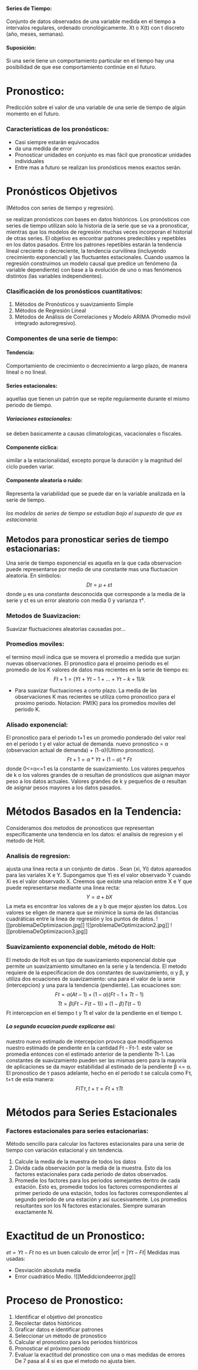 #### Series de Tiempo: 
Conjunto de datos observados de una variable medida en el tiempo a intervalos regulares, ordenado cronológicamente. Xt o X(t) con t discreto (año, meses, semanas).
#### Suposición:
Si una serie tiene un comportamiento particular en el tiempo hay una posibilidad de que ese comportamiento continúe en el futuro.
# Pronostico:
Predicción sobre el valor de una variable de una serie de tiempo de algún momento en el futuro.
### Características de los pronósticos:
- Casi siempre estarán equivocados
- da una medida de error
- Pronosticar unidades en conjunto es mas fácil que pronosticar unidades individuales
- Entre mas a futuro se realizan los pronósticos menos exactos serán.
# Pronósticos Objetivos
(Métodos con series de tiempo y regresión).

se realizan pronósticos con bases en datos históricos. Los pronósticos con series de tiempo utilizan solo la historia de la serie que se va a pronosticar, mientras que los modelos de regresión muchas veces incorporan el historial de otras series.
El objetivo es encontrar patrones predecibles y repetibles en los datos pasados.
Entre los patrones repetibles estarán la tendencia lineal creciente o decreciente, la tendencia curvilínea (incluyendo crecimiento exponencial) y las fluctuantes estacionales. Cuando usamos la regresión construimos un modelo causal que predice un fenómeno (la variable dependiente) con base a la evolución de uno o mas fenómenos distintos (las variables independientes). 
### Clasificación de los pronósticos cuantitativos:
1. Métodos de Pronósticos y suavizamiento Simple
2. Métodos de Regresión Lineal
3. Métodos de Análisis de Correlaciones y Modelo ARIMA (Promedio móvil integrado autoregresivo).
### Componentes de una serie de tiempo:
#### Tendencia:
Comportamiento de crecimiento o decrecimiento a largo plazo, de manera lineal o no lineal.
#### Series estacionales:
aquellas que tienen un patrón que se repite regularmente durante el mismo periodo de tiempo.
##### Variaciones estacionales:
se deben basicamente a causas climatologicas, vacacionales o fiscales.
#### Componente cíclica:
similar a la estacionalidad, excepto porque la duración y la magnitud del ciclo pueden variar. 
#### Componente aleatoria o ruido:
Representa la variabilidad que se puede dar en la variable analizada en la serie de tiempo.
###### los modelos de series de tiempo se estudian bajo el supuesto de que es estacionaria.
## Metodos para pronosticar series de tiempo estacionarias:
Una serie de tiempo exponencial es aquella en la que cada observacion puede representarse por medio de una constante mas una fluctuacion aleatoria. En simbolos:
$$Dt = µ + εt$$
donde µ es una constante desconocida que corresponde a la media de la serie y εt es un error aleatorio con media 0 y varianza τ².
### Metodos de Suavizacion: 
Suavizar fluctuaciones aleatorias causadas por...
### Promedios moviles: 
el termino movil indica que se movera el promedio a medida que surjan nuevas observaciones. 
El pronostico para el proximo periodo es el promedio de los K valores de datos mas recientes en la serie de tiempo es:
$$Ft+1 = (Yt + Yt-1 + ... + Yt-k+1)/k $$
- Para suavizar fluctuaciones a corto plazo.
La media de las observaciones K mas recientes se utiliza como pronostico para el proximo periodo. Notacion: PM(K) para los promedios moviles del periodo K.
### Alisado exponencial:
El pronostico para el periodo t+1 es un promedio ponderado del valor real en el periodo t y el valor actual de demanda.
nuevo pronostico = α (observacion actual de demanda) + (1-α)(Ultimo pronostico).
$$Ft+1 = α*Yt + (1-α)*Ft$$
donde 0<=α<=1 es la constante de suavizamiento.
Los valores pequeños de k o los valores grandes de α resultan de pronósticos que asignan mayor peso a los datos actuales.
Valores grandes de k y pequeños de α resultan de asignar pesos mayores a los datos pasados.
# Métodos Basados en la Tendencia:
Consideramos dos metodos de pronosticos que representan especificamente una tendencia en los datos: el analisis de regresion y el metodo de Holt.
### Analisis de regresion:
ajusta una linea recta a un conjunto de datos .
Sean (xi, Yi) datos apareados para las variales X e Y. Supongamos que Yi es el valor observado Y cuando Xi es el valor observado X. Creemos que existe una relacion entre X e Y que puede representarse mediante una linea recta:
$$Y=a+bX$$
La meta es encontrar los valores de a y b que mejor ajusten los datos. Los valores se eligen de manera que se minimice la suma de las distancias cuadráticas entre la linea de regresión y los puntos de datos.
![[problemaDeOptimizacion.jpg]]
![[problemaDeOptimizacion2.jpg]]
![[problemaDeOptimizacion3.jpg]]
### Suavizamiento exponencial doble, método de Holt:
El metodo de Holt es un tipo de suavizamiento exponencial doble que permite un suavizamiento simultaneo en la serie y la tendencia.
El metodo requiere de la especificacion de dos constantes de suavizamiento, α y β, y utiliza dos ecuaciones de suavizamiento: una para el valor de la serie (intercepcion) y una para la tendencia (pendiente). Las ecuaciones son:
$$Ft = α(At-1) + (1-α)(Ft-1 + Tt-1)$$
$$Tt = β(Ft - F(t-1)) + (1-β)T(t-1)$$
Ft intercepcion en el tiempo t y Tt el valor de la pendiente en el tiempo t. 
##### La segunda ecuacion puede explicarse así:
nuestro nuevo estimado de intercepcion provoca que modifiquemos nuestro estimado de pendiente en la cantidad Ft - Ft-1. este valor se promedia entonces con el estimado anterior de la pendiente Tt-1. 
Las constantes de suavizamiento pueden ser las mismas pero para la mayoría de aplicaciones se da mayor estabilidad al estimado de la pendiente β <= α.
El pronostico de τ pasos adelante, hecho en el periodo t se calcula como Fτ, t+τ de esta manera:
$$FITτ, t+τ = Ft + τTt$$
# Métodos para Series Estacionales
### Factores estacionales para series estacionarias:
Método sencillo para calcular los factores estacionales para una serie de tiempo con variación estacional y sin tendencia. 
1. Calcule la media de la muestra de todos los datos
2. Divida cada observación por la media de la muestra. Esto da los factores estacionales para cada periodo de datos observados.
3. Promedie los factores para los periodos semejantes dentro de cada estación. Esto es, promedie todos los factores correspondientes al primer periodo de una estación, todos los factores correspondientes al segundo periodo de una estación y así sucesivamente. Los promedios resultantes son los N factores estacionales. Siempre sumaran exactamente N.
# Exactitud de un Pronostico:
$et = Yt - Ft$
no es un buen calculo de error
$|et| = |Yt - Ft|$
Medidas mas usadas:
- Desviación absoluta media 
- Error cuadrático Medio.
![[Medidciondeerror.jpg]]
# Proceso de Pronostico:
1. Identificar el objetivo del pronostico
2. Recolectar datos históricos
3. Graficar datos e identificar patrones
4. Seleccionar un método de pronostico
5. Calcular el pronostico para los periodos históricos
6. Pronosticar el próximo periodo
7. Evaluar la exactitud del pronostico con una o mas medidas de errores
De 7 pasa al 4 si es que el metodo no ajusta bien.
